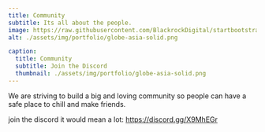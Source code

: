```yaml
---
title: Community
subtitle: Its all about the people.
image: https://raw.githubusercontent.com/BlackrockDigital/startbootstrap-agency/master/src/assets/img/portfolio/06-full.jpg
alt: ./assets/img/portfolio/globe-asia-solid.png

caption:
  title: Community
  subtitle: Join the Discord
  thumbnail: ./assets/img/portfolio/globe-asia-solid.png
---
```

We are striving to build a big and loving community so people can have a safe place to chill and make friends.

join the discord it would mean a lot:
https://discord.gg/X9MhEGr
